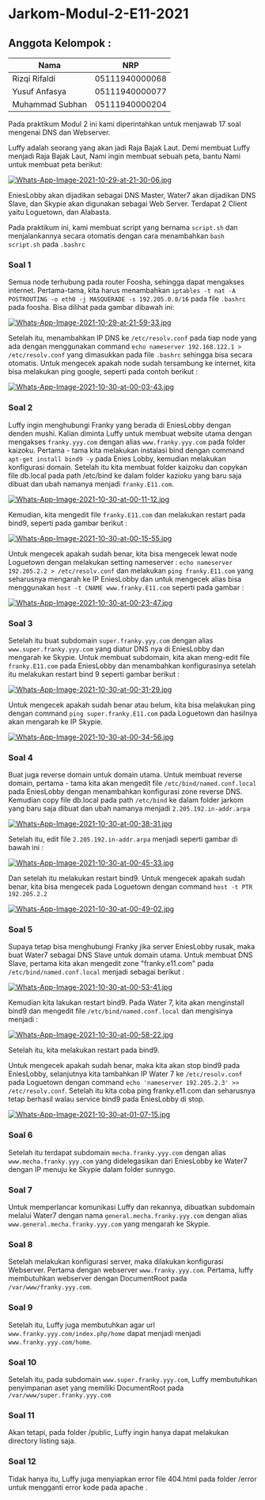 # Jarkom-Modul-2-E11-2021
## Anggota Kelompok :
| Nama | NRP |
|------|-----|
|Rizqi Rifaldi|05111940000068|
|Yusuf Anfasya|05111940000077|
|Muhammad Subhan|05111940000204|

Pada praktikum Modul 2 ini kami diperintahkan untuk menjawab 17 soal mengenai DNS dan Webserver.

Luffy adalah seorang yang akan jadi Raja Bajak Laut. Demi membuat Luffy menjadi Raja Bajak Laut, Nami ingin membuat sebuah peta, bantu Nami untuk membuat peta berikut:

[![Whats-App-Image-2021-10-29-at-21-30-06.jpg](https://i.postimg.cc/1zFBM39b/Whats-App-Image-2021-10-29-at-21-30-06.jpg)](https://postimg.cc/hJSVtgQ0)

EniesLobby akan dijadikan sebagai DNS Master, Water7 akan dijadikan DNS Slave, dan Skypie akan digunakan sebagai Web Server. Terdapat 2 Client yaitu Loguetown, dan Alabasta.

Pada praktikum ini, kami membuat script yang bernama ```script.sh``` dan menjalankannya secara otomatis dengan cara menambahkan ```bash script.sh``` pada ```.bashrc```
### Soal 1
Semua node terhubung pada router Foosha, sehingga dapat mengakses internet.
Pertama-tama, kita harus menambahkan ```iptables -t nat -A POSTROUTING -o eth0 -j MASQUERADE -s 192.205.0.0/16``` pada file ```.bashrc``` pada foosha. Bisa dilihat pada gambar dibawah ini:

[![Whats-App-Image-2021-10-29-at-21-59-33.jpg](https://i.postimg.cc/KvjFpddm/Whats-App-Image-2021-10-29-at-21-59-33.jpg)](https://postimg.cc/mhv0t6Ln)

Setelah itu, menambahkan IP DNS ke ```/etc/resolv.conf``` pada tiap node yang ada dengan menggunakan command ```echo nameserver 192.168.122.1 > /etc/resolv.conf``` yang dimasukkan pada file ```.bashrc``` sehingga bisa secara otomatis. Untuk mengecek apakah node sudah tersambung ke internet, kita bisa melakukan ping google, seperti pada contoh berikut :

[![Whats-App-Image-2021-10-30-at-00-03-43.jpg](https://i.postimg.cc/TY6wCrmT/Whats-App-Image-2021-10-30-at-00-03-43.jpg)](https://postimg.cc/rzfMpRQH)


### Soal 2
Luffy ingin menghubungi Franky yang berada di EniesLobby dengan denden mushi. Kalian diminta Luffy untuk membuat website utama dengan mengakses ```franky.yyy.com``` dengan alias ```www.franky.yyy.com``` pada folder kaizoku.
Pertama - tama kita melakukan instalasi bind dengan command ```apt-get install bind9 -y``` pada Enies Lobby, kemudian melakukan konfigurasi domain. Setelah itu kita membuat folder kaizoku dan copykan file db.local pada path /etc/bind ke dalam folder kazioku yang baru saja dibuat dan ubah namanya menjadi ```franky.E11.com```. 

[![Whats-App-Image-2021-10-30-at-00-11-12.jpg](https://i.postimg.cc/8PMyVVjh/Whats-App-Image-2021-10-30-at-00-11-12.jpg)](https://postimg.cc/xcjGKhGC)

Kemudian, kita mengedit file ```franky.E11.com``` dan melakukan restart pada bind9, seperti pada gambar berikut :

[![Whats-App-Image-2021-10-30-at-00-15-55.jpg](https://i.postimg.cc/kXT2G269/Whats-App-Image-2021-10-30-at-00-15-55.jpg)](https://postimg.cc/ykS1rYyr)

Untuk mengecek apakah sudah benar, kita bisa mengecek lewat node Loguetown dengan melakukan setting nameserver : ```echo nameserver 192.205.2.2 > /etc/resolv.conf``` dan melakukan ```ping franky.E11.com``` yang seharusnya mengarah ke IP EniesLobby dan untuk mengecek alias bisa menggunakan ```host -t CNAME www.franky.E11.com``` seperti pada gambar :

[![Whats-App-Image-2021-10-30-at-00-23-47.jpg](https://i.postimg.cc/P5hngyr5/Whats-App-Image-2021-10-30-at-00-23-47.jpg)](https://postimg.cc/mtdnMQHv)

### Soal 3
Setelah itu buat subdomain ```super.franky.yyy.com``` dengan alias ```www.super.franky.yyy.com``` yang diatur DNS nya di EniesLobby dan mengarah ke Skypie.
Untuk membuat subdomain, kita akan meng-edit file ```franky.E11.com``` pada EniesLobby dan menambahkan konfigurasinya setelah itu melakukan restart bind 9 seperti gambar berikut :

[![Whats-App-Image-2021-10-30-at-00-31-29.jpg](https://i.postimg.cc/vHCcfpzS/Whats-App-Image-2021-10-30-at-00-31-29.jpg)](https://postimg.cc/jLQxr3Bz)

Untuk mengecek apakah sudah benar atau belum, kita bisa melakukan ping dengan command ```ping super.franky.E11.com``` pada Loguetown dan hasilnya akan mengarah ke IP Skypie.

[![Whats-App-Image-2021-10-30-at-00-34-56.jpg](https://i.postimg.cc/ry0jSt2V/Whats-App-Image-2021-10-30-at-00-34-56.jpg)](https://postimg.cc/V5wXwvNp)

### Soal 4
Buat juga reverse domain untuk domain utama.
Untuk membuat reverse domain, pertama - tama kita akan mengedit file ```/etc/bind/named.conf.local``` pada EniesLobby dengan menambahkan konfigurasi zone reverse DNS. Kemudian copy file db.local pada path ```/etc/bind``` ke dalam folder jarkom yang baru saja dibuat dan ubah namanya menjadi ```2.205.192.in-addr.arpa```

[![Whats-App-Image-2021-10-30-at-00-38-31.jpg](https://i.postimg.cc/ZKX18hMg/Whats-App-Image-2021-10-30-at-00-38-31.jpg)](https://postimg.cc/Wh6WVxj6)

Setelah itu, edit file ```2.205.192.in-addr.arpa``` menjadi seperti gambar di bawah ini :

[![Whats-App-Image-2021-10-30-at-00-45-33.jpg](https://i.postimg.cc/k4tjXVng/Whats-App-Image-2021-10-30-at-00-45-33.jpg)](https://postimg.cc/gXmyg2XC)

Dan setelah itu melakukan restart bind9. Untuk mengecek apakah sudah benar, kita bisa mengecek pada Loguetown dengan command ```host -t PTR 192.205.2.2```

[![Whats-App-Image-2021-10-30-at-00-49-02.jpg](https://i.postimg.cc/TYHWQtVB/Whats-App-Image-2021-10-30-at-00-49-02.jpg)](https://postimg.cc/nCBzhYw1)

### Soal 5
Supaya tetap bisa menghubungi Franky jika server EniesLobby rusak, maka buat Water7 sebagai DNS Slave untuk domain utama.
Untuk membuat DNS Slave, pertama kita akan mengedit zone "franky.e11.com" pada ```/etc/bind/named.conf.local``` menjadi sebagai berikut :

[![Whats-App-Image-2021-10-30-at-00-53-41.jpg](https://i.postimg.cc/m2xrrKSL/Whats-App-Image-2021-10-30-at-00-53-41.jpg)](https://postimg.cc/fkKs22Fp)

Kemudian kita lakukan restart bind9.
Pada Water 7, kita akan menginstall bind9 dan mengedit file ```/etc/bind/named.conf.local``` dan mengisinya menjadi :

[![Whats-App-Image-2021-10-30-at-00-58-22.jpg](https://i.postimg.cc/4xG4ZtQB/Whats-App-Image-2021-10-30-at-00-58-22.jpg)](https://postimg.cc/56PWSXGC)

Setelah itu, kita melakukan restart pada bind9.

Untuk mengecek apakah sudah benar, maka kita akan stop bind9 pada EniesLobby, selanjutnya kita tambahkan IP Water 7 ke ```/etc/resolv.conf``` pada Loguetown dengan command ```echo 'nameserver 192.205.2.3' >> /etc/resolv.conf```. Setelah itu kita coba ping franky.e11.com dan seharusnya tetap berhasil walau service bind9 pada EniesLobby di stop.

[![Whats-App-Image-2021-10-30-at-01-07-15.jpg](https://i.postimg.cc/28sbWVFZ/Whats-App-Image-2021-10-30-at-01-07-15.jpg)](https://postimg.cc/qzGvVBFJ)

### Soal 6
Setelah itu terdapat subdomain ```mecha.franky.yyy.com``` dengan alias ```www.mecha.franky.yyy.com``` yang didelegasikan dari EniesLobby ke Water7 dengan IP menuju ke Skypie dalam folder sunnygo.
### Soal 7
Untuk memperlancar komunikasi Luffy dan rekannya, dibuatkan subdomain melalui Water7 dengan nama ```general.mecha.franky.yyy.com``` dengan alias ```www.general.mecha.franky.yyy.com``` yang mengarah ke Skypie.
### Soal 8
Setelah melakukan konfigurasi server, maka dilakukan konfigurasi Webserver. Pertama dengan webserver ```www.franky.yyy.com```. Pertama, luffy membutuhkan webserver dengan DocumentRoot pada ```/var/www/franky.yyy.com```.
### Soal 9
Setelah itu, Luffy juga membutuhkan agar url ```www.franky.yyy.com/index.php/home``` dapat menjadi menjadi ```www.franky.yyy.com/home```. 
### Soal 10
Setelah itu, pada subdomain ```www.super.franky.yyy.com```, Luffy membutuhkan penyimpanan aset yang memiliki DocumentRoot pada ```/var/www/super.franky.yyy.com```
### Soal 11
Akan tetapi, pada folder /public, Luffy ingin hanya dapat melakukan directory listing saja.
### Soal 12
Tidak hanya itu, Luffy juga menyiapkan error file 404.html pada folder /error untuk mengganti error kode pada apache . 
